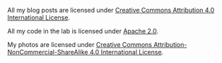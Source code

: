 All my blog posts are licensed under [Creative Commons Attribution 4.0 International License](http://creativecommons.org/licenses/by/4.0/).

All my code in the lab is licensed under [Apache 2.0](https://www.apache.org/licenses/LICENSE-2.0).

My photos are licensed under [Creative Commons Attribution-NonCommercial-ShareAlike 4.0 International License](https://creativecommons.org/licenses/by-nc-sa/4.0/).
